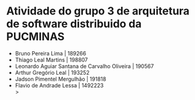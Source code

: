 <h1>Atividade do grupo 3 de arquitetura de software distribuido da PUCMINAS</h1>
<ul>
  <li>Bruno Pereira Lima  | 189266</li>
  <li>Thiago Leal Martins | 198807</li>
  <li>Leonardo Aguiar Santana de Carvalho Oliveira | 190567</li>
  <li>Arthur Gregório Leal | 193252</li>
  <li>Jadson Pimentel Mergulhão | 191818 </li>
  <li>Flavio de Andrade Lessa | 1492223 </li>>
</ul>
